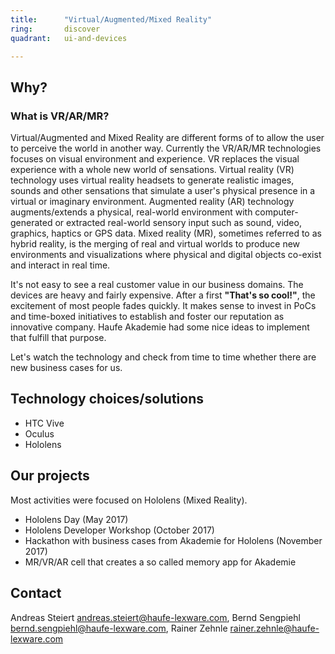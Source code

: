 ```yaml
---
title:      "Virtual/Augmented/Mixed Reality"
ring:       discover
quadrant:   ui-and-devices

---
```


## Why? ##

### What is VR/AR/MR? ###

Virtual/Augmented and Mixed Reality are different forms of to allow the user to perceive the world in another way.
Currently the VR/AR/MR technologies focuses on visual environment and experience.
VR replaces the visual experience with a whole new world of sensations.
Virtual reality (VR) technology uses virtual reality headsets to generate realistic images, sounds and other sensations that simulate a user's physical presence in a virtual or imaginary environment.
Augmented reality (AR) technology augments/extends a physical, real-world environment with computer-generated or extracted real-world sensory input such as sound, video, graphics, haptics or GPS data.
Mixed reality (MR), sometimes referred to as hybrid reality, is the merging of real and virtual worlds to produce new environments and visualizations where physical and digital objects co-exist and interact in real time.

It's not easy to see a real customer value in our business domains. 
The devices are heavy and fairly expensive. After a first **"That's so cool!"**, the excitement of most people fades quickly.
It makes sense to invest in PoCs and time-boxed initiatives to establish and foster our reputation as innovative company.
Haufe Akademie had some nice ideas to implement that fulfill that purpose.

Let's watch the technology and check from time to time whether there are new business cases for us.

## Technology choices/solutions ##

- HTC Vive
- Oculus
- Hololens

## Our projects ##

Most activities were focused on Hololens (Mixed Reality).

- Hololens Day (May 2017)
- Hololens Developer Workshop (October 2017)
- Hackathon with business cases from Akademie for Hololens (November 2017)
- MR/VR/AR cell that creates a so called memory app for Akademie

## Contact ##

Andreas Steiert <andreas.steiert@haufe-lexware.com>, Bernd Sengpiehl <bernd.sengpiehl@haufe-lexware.com>, Rainer Zehnle <rainer.zehnle@haufe-lexware.com>
